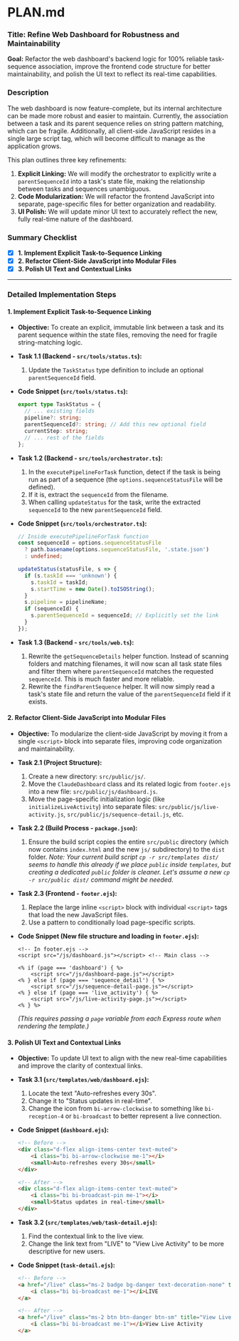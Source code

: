 
# PLAN.md

### **Title: Refine Web Dashboard for Robustness and Maintainability**

**Goal:** Refactor the web dashboard's backend logic for 100% reliable task-sequence association, improve the frontend code structure for better maintainability, and polish the UI text to reflect its real-time capabilities.

### **Description**

The web dashboard is now feature-complete, but its internal architecture can be made more robust and easier to maintain. Currently, the association between a task and its parent sequence relies on string pattern matching, which can be fragile. Additionally, all client-side JavaScript resides in a single large script tag, which will become difficult to manage as the application grows.

This plan outlines three key refinements:
1.  **Explicit Linking:** We will modify the orchestrator to explicitly write a `parentSequenceId` into a task's state file, making the relationship between tasks and sequences unambiguous.
2.  **Code Modularization:** We will refactor the frontend JavaScript into separate, page-specific files for better organization and readability.
3.  **UI Polish:** We will update minor UI text to accurately reflect the new, fully real-time nature of the dashboard.

### **Summary Checklist**

-   [x] **1. Implement Explicit Task-to-Sequence Linking**
-   [x] **2. Refactor Client-Side JavaScript into Modular Files**
-   [x] **3. Polish UI Text and Contextual Links**

---

### **Detailed Implementation Steps**

#### **1. Implement Explicit Task-to-Sequence Linking**

*   **Objective:** To create an explicit, immutable link between a task and its parent sequence within the state files, removing the need for fragile string-matching logic.

*   **Task 1.1 (Backend - `src/tools/status.ts`):**
    1.  Update the `TaskStatus` type definition to include an optional `parentSequenceId` field.

*   **Code Snippet (`src/tools/status.ts`):**
    ```typescript
    export type TaskStatus = {
      // ... existing fields
      pipeline?: string;
      parentSequenceId?: string; // Add this new optional field
      currentStep: string;
      // ... rest of the fields
    };
    ```

*   **Task 1.2 (Backend - `src/tools/orchestrator.ts`):**
    1.  In the `executePipelineForTask` function, detect if the task is being run as part of a sequence (the `options.sequenceStatusFile` will be defined).
    2.  If it is, extract the `sequenceId` from the filename.
    3.  When calling `updateStatus` for the task, write the extracted `sequenceId` to the new `parentSequenceId` field.

*   **Code Snippet (`src/tools/orchestrator.ts`):**
    ```typescript
    // Inside executePipelineForTask function
    const sequenceId = options.sequenceStatusFile
      ? path.basename(options.sequenceStatusFile, '.state.json')
      : undefined;

    updateStatus(statusFile, s => {
      if (s.taskId === 'unknown') {
        s.taskId = taskId;
        s.startTime = new Date().toISOString();
      }
      s.pipeline = pipelineName;
      if (sequenceId) {
        s.parentSequenceId = sequenceId; // Explicitly set the link
      }
    });
    ```

*   **Task 1.3 (Backend - `src/tools/web.ts`):**
    1.  Rewrite the `getSequenceDetails` helper function. Instead of scanning folders and matching filenames, it will now scan all task state files and filter them where `parentSequenceId` matches the requested `sequenceId`. This is much faster and more reliable.
    2.  Rewrite the `findParentSequence` helper. It will now simply read a task's state file and return the value of the `parentSequenceId` field if it exists.

#### **2. Refactor Client-Side JavaScript into Modular Files**

*   **Objective:** To modularize the client-side JavaScript by moving it from a single `<script>` block into separate files, improving code organization and maintainability.

*   **Task 2.1 (Project Structure):**
    1.  Create a new directory: `src/public/js/`.
    2.  Move the `ClaudeDashboard` class and its related logic from `footer.ejs` into a new file: `src/public/js/dashboard.js`.
    3.  Move the page-specific initialization logic (like `initializeLiveActivity`) into separate files: `src/public/js/live-activity.js`, `src/public/js/sequence-detail.js`, etc.

*   **Task 2.2 (Build Process - `package.json`):**
    1.  Ensure the build script copies the entire `src/public` directory (which now contains `index.html` and the new `js/` subdirectory) to the `dist` folder.
    *Note: Your current build script `cp -r src/templates dist/` seems to handle this already if we place `public` inside `templates`, but creating a dedicated `public` folder is cleaner. Let's assume a new `cp -r src/public dist/` command might be needed.*

*   **Task 2.3 (Frontend - `footer.ejs`):**
    1.  Replace the large inline `<script>` block with individual `<script>` tags that load the new JavaScript files.
    2.  Use a pattern to conditionally load page-specific scripts.

*   **Code Snippet (New file structure and loading in `footer.ejs`):**
    ```
    <!-- In footer.ejs -->
    <script src="/js/dashboard.js"></script> <!-- Main class -->

    <% if (page === 'dashboard') { %>
        <script src="/js/dashboard-page.js"></script>
    <% } else if (page === 'sequence_detail') { %>
        <script src="/js/sequence-detail-page.js"></script>
    <% } else if (page === 'live_activity') { %>
        <script src="/js/live-activity-page.js"></script>
    <% } %>
    ```
    *(This requires passing a `page` variable from each Express route when rendering the template.)*

#### **3. Polish UI Text and Contextual Links**

*   **Objective:** To update UI text to align with the new real-time capabilities and improve the clarity of contextual links.

*   **Task 3.1 (`src/templates/web/dashboard.ejs`):**
    1.  Locate the text "Auto-refreshes every 30s".
    2.  Change it to "Status updates in real-time".
    3.  Change the icon from `bi-arrow-clockwise` to something like `bi-reception-4` or `bi-broadcast` to better represent a live connection.

*   **Code Snippet (`dashboard.ejs`):**
    ```html
    <!-- Before -->
    <div class="d-flex align-items-center text-muted">
        <i class="bi bi-arrow-clockwise me-1"></i>
        <small>Auto-refreshes every 30s</small>
    </div>

    <!-- After -->
    <div class="d-flex align-items-center text-muted">
        <i class="bi bi-broadcast-pin me-1"></i>
        <small>Status updates in real-time</small>
    </div>
    ```

*   **Task 3.2 (`src/templates/web/task-detail.ejs`):**
    1.  Find the contextual link to the live view.
    2.  Change the link text from "LIVE" to "View Live Activity" to be more descriptive for new users.

*   **Code Snippet (`task-detail.ejs`):**
    ```html
    <!-- Before -->
    <a href="/live" class="ms-2 badge bg-danger text-decoration-none" title="View Live Activity">
        <i class="bi bi-broadcast me-1"></i>LIVE
    </a>

    <!-- After -->
    <a href="/live" class="ms-2 btn btn-danger btn-sm" title="View Live Activity">
        <i class="bi bi-broadcast me-1"></i>View Live Activity
    </a>
    ```

